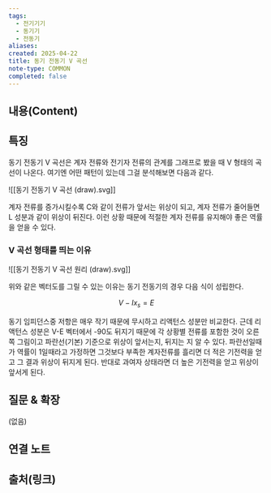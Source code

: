 ```yaml
---
tags:
  - 전기기기
  - 동기기
  - 전동기
aliases: 
created: 2025-04-22
title: 동기 전동기 V 곡선
note-type: COMMON
completed: false
---
```


## 내용(Content)

## 특징


동기 전동기 V 곡선은 계자 전류와 전기자 전류의 관계를 그래프로 봤을 때 V 형태의 곡선이 나온다. 여기엔 어떤 패턴이 있는데 그걸 분석해보면 다음과 같다.

![[동기 전동기 V 곡선 (draw).svg]]

계자 전류를 증가시킬수록 C와 같이 전류가 앞서는 위상이 되고, 계자 전류가 줄어들면 L 성분과 같이 위상이 뒤진다. 이런 상황 때문에 적절한 계자 전류를 유지해야 좋은 역률을 얻을 수 있다. 


### V 곡선 형태를 띄는 이유

![[동기 전동기 V 곡선 원리 (draw).svg]]

위와 같은 벡터도를 그릴 수 있는 이유는 동기 전동기의 경우 다음 식이 성립한다.

$$
V - Ix_{s} = E
$$

동기 임피던스중 저항은 매우 작기 때문에 무시하고 리액턴스 성분만 비교한다. 근데 리액턴스 성분은 V-E 벡터에서 -90도 뒤지기 때문에 각 상황별 전류를 포함한 것이 오른쪽 그림이고 파란선(기본) 기준으로 위상이 앞서는지, 뒤지는 지 알 수 있다. 파란선일때가 역률이 1일때라고 가정하면 그것보다 부족한 계자전류를 흘리면 더 적은 기전력을 얻고 그 결과 위상이 뒤지게 된다. 반대로 과여자 상태라면 더 높은 기전력을 얻고 위상이 앞서게 된다.


## 질문 & 확장

(없음)

## 연결 노트

## 출처(링크)

